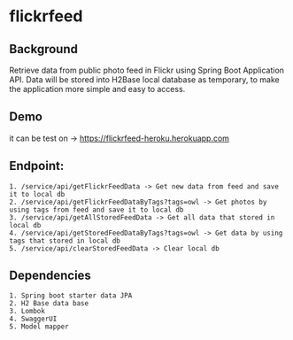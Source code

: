 # flickrfeed 

## Background
Retrieve data from public photo feed in Flickr using Spring Boot Application API. Data will be stored into H2Base local database as temporary, to make the application more simple and easy to access.

## Demo 
it can be test on -> https://flickrfeed-heroku.herokuapp.com

## Endpoint:
    1. /service/api/getFlickrFeedData -> Get new data from feed and save it to local db
    2. /service/api/getFlickrFeedDataByTags?tags=owl -> Get photos by using tags from feed and save it to local db
    3. /service/api/getAllStoredFeedData -> Get all data that stored in local db
    4. /service/api/getStoredFeedDataByTags?tags=owl -> Get data by using tags that stored in local db
    5. /service/api/clearStoredFeedData -> Clear local db

## Dependencies

    1. Spring boot starter data JPA
    2. H2 Base data base
    3. Lombok
    4. SwaggerUI
    5. Model mapper
